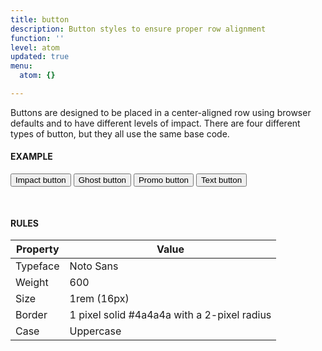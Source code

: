 ```yaml
---
title: button
description: Button styles to ensure proper row alignment
function: ''
level: atom
updated: true
menu:
  atom: {}

---
```

Buttons are designed to be placed in a center-aligned row using browser defaults and to have different levels of impact. There are four different types of button, but they all use the same base code.

#### EXAMPLE

<div style="padding-bottom: 30px;">
<button class="impact button">Impact button</button>
<button class="ghost button">Ghost button</button>
<button class="promo button">Promo button</button>
<button class="button text">Text button</button>
</div>

#### RULES

| Property | Value |
| --- | --- |
| Typeface | Noto Sans |
| Weight | 600 |
| Size | 1rem (16px) |
| Border | 1 pixel solid #4a4a4a with a 2-pixel radius |
| Case | Uppercase |
